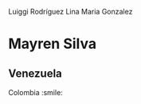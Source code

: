 Luiggi Rodríguez
Lina Maria Gonzalez

<h1>Mayren Silva</h1>
<h2>Venezuela</h2>
<p>Colombia :smile:</p>
